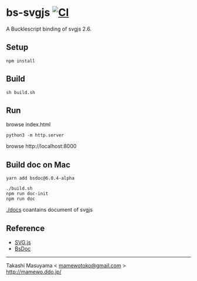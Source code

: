 bs-svgjs [![CI](https://github.com/mamewotoko/bs-svgjs/actions/workflows/build.yml/badge.svg)](https://github.com/mamewotoko/bs-svgjs/actions/workflows/build.yml)
=============

A Bucklescript binding of svgjs 2.6.

Setup
------

```
npm install
```

Build
------

```
sh build.sh
```

Run
---

browse index.html 

```
python3 -m http.server
```
browse http://localhost:8000

Build doc on Mac
--------------------

```
yarn add bsdoc@6.0.4-alpha

./build.sh
npm run doc-init
npm run doc
```

[./docs](./docs) coantains document of svgjs

Reference
-----------
* [SVG.js](https://svgjs.com/docs/3.0/)
* [BsDoc](https://reasonml-community.github.io/bsdoc/docs/bsdoc/#no-bs-publishing-to-github)

-----
Takashi Masuyama < mamewotoko@gmail.com >  
http://mamewo.ddo.jp/
